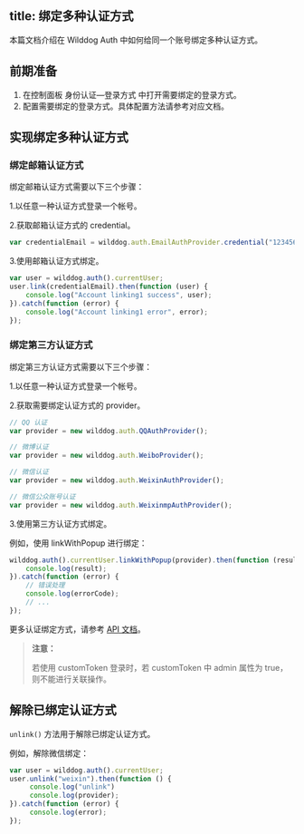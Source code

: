
title:  绑定多种认证方式
---

本篇文档介绍在 Wilddog Auth 中如何给同一个账号绑定多种认证方式。


## 前期准备

1. 在控制面板 身份认证—登录方式 中打开需要绑定的登录方式。
2. 配置需要绑定的登录方式。具体配置方法请参考对应文档。


## 实现绑定多种认证方式

### 绑定邮箱认证方式

绑定邮箱认证方式需要以下三个步骤：

1.以任意一种认证方式登录一个帐号。

2.获取邮箱认证方式的 credential。

```javascript
var credentialEmail = wilddog.auth.EmailAuthProvider.credential("12345678@wilddog.com", "password123");
```

3.使用邮箱认证方式绑定。

```javascript
var user = wilddog.auth().currentUser;
user.link(credentialEmail).then(function (user) {
    console.log("Account linking1 success", user);
}).catch(function (error) {
    console.log("Account linking1 error", error);
});
```





### 绑定第三方认证方式

绑定第三方认证方式需要以下三个步骤：

1.以任意一种认证方式登录一个帐号。

2.获取需要绑定认证方式的 provider。

```javascript
// QQ 认证
var provider = new wilddog.auth.QQAuthProvider(); 

// 微博认证
var provider = new wilddog.auth.WeiboProvider();

// 微信认证
var provider = new wilddog.auth.WeixinAuthProvider();

// 微信公众账号认证
var provider = new wilddog.auth.WeixinmpAuthProvider();
```

3.使用第三方认证方式绑定。

例如，使用 linkWithPopup 进行绑定：

```javascript
wilddog.auth().currentUser.linkWithPopup(provider).then(function (result) {
    console.log(result);
}).catch(function (error) {
    // 错误处理
    console.log(errorCode);
    // ...
});
```

更多认证绑定方式，请参考 [API 文档](https://docs.wilddog.com/api/auth/web/api.html#link)。

<blockquote class="warning">
  <p><strong>注意：</strong></p>
  若使用 customToken 登录时，若 customToken 中 admin 属性为 true，则不能进行关联操作。
</blockquote>


## 解除已绑定认证方式

`unlink()` 方法用于解除已绑定认证方式。

例如，解除微信绑定：

```javascript
var user = wilddog.auth().currentUser;
user.unlink("weixin").then(function () {
     console.log("unlink")
     console.log(provider);
}).catch(function (error) {
     console.log(error);
});
```
